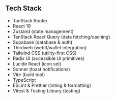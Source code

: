 ## Tech Stack

- TanStack Router
- React 19
- Zustand (state management)
- TanStack React Query (data fetching/caching)
- Supabase (database & auth)
- Thirdweb (web3/wallet integration)
- Tailwind CSS (utility-first CSS)
- Radix UI (accessible UI primitives)
- Lucide React (icon set)
- Sonner (toast notifications)
- Vite (build tool)
- TypeScript
- ESLint & Prettier (linting & formatting)
- Vitest & Testing Library (testing)


